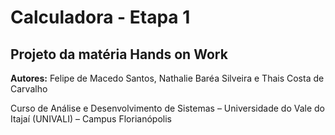 # Calculadora - Etapa 1
## Projeto da matéria Hands on Work
**Autores:** Felipe de Macedo Santos, Nathalie Baréa Silveira e Thais Costa de Carvalho

Curso de Análise e Desenvolvimento de Sistemas – Universidade do Vale do Itajaí (UNIVALI) – Campus Florianópolis
